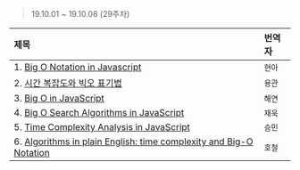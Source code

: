 > 19.10.01 ~ 19.10.08 (29주차)

| 제목 | 번역자 |
|:----|:---- |
| 1. [Big O Notation in Javascript](https://github.com/Lee-hyuna/33-js-concepts-kr/wiki/Big-O-Notation-in-JavaScript) | `현아` |
| 2. [시간 복잡도와 빅오 표기법](https://github.com/Lee-hyuna/33-js-concepts-kr/wiki/time-complexity-big-o-notation) | `용관` |
| 3. [Big O in JavaScript](https://medium.com/@gmedina229/big-o-in-javascript-36ff67766051) | `해연` |
| 4. [Big O Search Algorithms in JavaScript ](https://github.com/Lee-hyuna/33-js-concepts-kr/wiki/Big-O-Search-Algorithms-in-JavaScript) | `재욱` |
| 5. [Time Complexity Analysis in JavaScript](https://www.jenniferbland.com/time-complexity-analysis-in-javascript/) | `승민` |
| 6. [Algorithms in plain English: time complexity and Big-O Notation](https://github.com/Lee-hyuna/33-js-concepts-kr/wiki/Algorithms-in-plain-English:-time-complexity-and-Big-O-notation) | `호철` |

